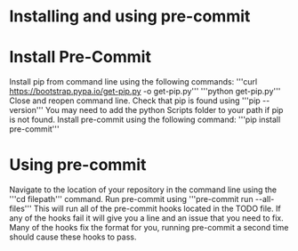 # Installing and using pre-commit

# Install Pre-Commit

Install pip from command line using the following commands:
'''curl https://bootstrap.pypa.io/get-pip.py -o get-pip.py'''
'''python get-pip.py'''
Close and reopen command line. Check that pip is found using '''pip --version''' You may need to add the python Scripts folder to your path if pip is not found.
Install pre-commit using the following command:
'''pip install pre-commit'''

# Using pre-commit

Navigate to the location of your repository in the command line using the '''cd filepath''' command.
Run pre-commit using '''pre-commit run --all-files'''
This will run all of the pre-commit hooks located in the TODO file. If any of the hooks fail it will give you a line and an issue that you need to fix. Many of the hooks fix the format for you, running pre-commit a second time should cause these hooks to pass.
